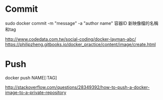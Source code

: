 # Commit #

  sudo docker commit -m "message" -a "author name" 容器ID 新映像檔的名稱和tag

http://www.codedata.com.tw/social-coding/docker-layman-abc/
https://philipzheng.gitbooks.io/docker_practice/content/image/create.html

# Push #

  docker push NAME[:TAG]

http://stackoverflow.com/questions/28349392/how-to-push-a-docker-image-to-a-private-repository
